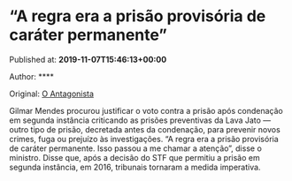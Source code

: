 
# “A regra era a prisão provisória de caráter permanente”

Published at: **2019-11-07T15:46:13+00:00**

Author: ****

Original: [O Antagonista](https://www.oantagonista.com/brasil/a-regra-era-a-prisao-provisoria-de-carater-permanente/)

Gilmar Mendes procurou justificar o voto contra a prisão após condenação em segunda instância criticando as prisões preventivas da Lava Jato — outro tipo de prisão, decretada antes da condenação, para prevenir novos crimes, fuga ou prejuízo às investigações.
“A regra era a prisão provisória de caráter permanente. Isso passou a me chamar a atenção”, disse o ministro.
Disse que, após a decisão do STF que permitiu a prisão em segunda instância, em 2016, tribunais tornaram a medida imperativa.
